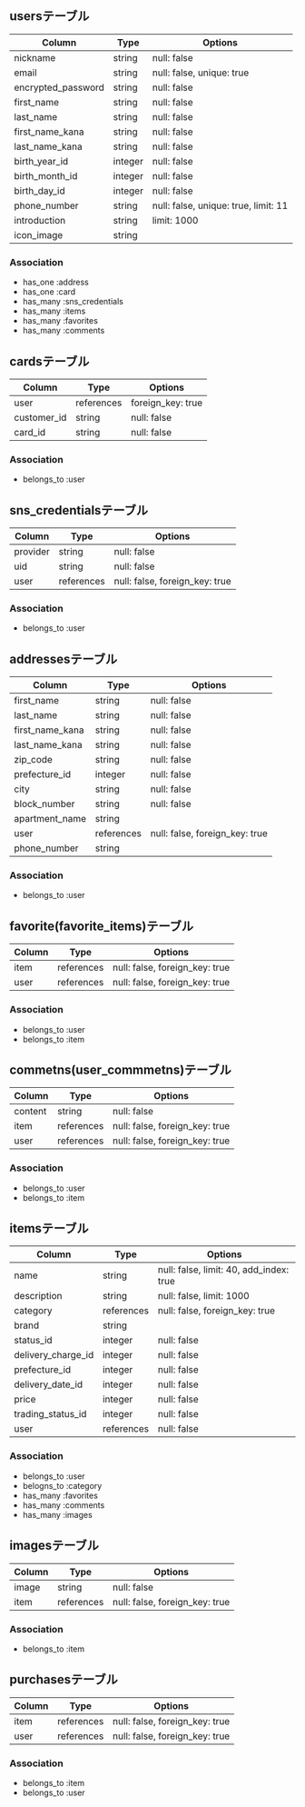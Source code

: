 ## usersテーブル

|Column|Type|Options|
|------|----|-------|
|nickname|string|null: false|
|email|string|null: false, unique: true|
|encrypted_password|string|null: false|
|first_name|string|null: false|
|last_name|string|null: false|
|first_name_kana|string|null: false|
|last_name_kana|string|null: false|
|birth_year_id|integer|null: false|
|birth_month_id|integer|null: false|
|birth_day_id|integer|null: false|
|phone_number|string|null: false, unique: true, limit: 11|
|introduction|string|limit: 1000|
|icon_image|string||

### Association
- has_one :address
- has_one :card
- has_many :sns_credentials
- has_many :items
- has_many :favorites
- has_many :comments

## cardsテーブル

|Column|Type|Options|
|------|----|-------|
|user|references|foreign_key: true|
|customer_id|string|null: false|
|card_id|string|null: false|

### Association
- belongs_to :user

## sns_credentialsテーブル

|Column|Type|Options|
|------|----|-------|
|provider|string|null: false|
|uid|string|null: false|
|user|references|null: false, foreign_key: true|

### Association
- belongs_to :user

## addressesテーブル

|Column|Type|Options|
|------|----|-------|
|first_name|string|null: false|
|last_name|string|null: false|
|first_name_kana|string|null: false|
|last_name_kana|string|null: false|
|zip_code|string|null: false|
|prefecture_id|integer|null: false|
|city|string|null: false|
|block_number|string|null: false|
|apartment_name|string||
|user|references|null: false, foreign_key: true|
|phone_number|string||

### Association
- belongs_to :user

## favorite(favorite_items)テーブル

|Column|Type|Options|
|------|----|-------|
|item|references|null: false, foreign_key: true|
|user|references|null: false, foreign_key: true|

### Association
- belongs_to :user
- belongs_to :item

## commetns(user_commmetns)テーブル

|Column|Type|Options|
|------|----|-------|
|content|string|null: false|
|item|references|null: false, foreign_key: true|
|user|references|null: false, foreign_key: true|

### Association
- belongs_to :user
- belongs_to :item

## itemsテーブル

|Column|Type|Options|
|------|----|-------|
|name|string|null: false, limit: 40, add_index: true|
|description|string|null: false, limit: 1000|
|category|references|null: false, foreign_key: true|
|brand|string||
|status_id|integer|null: false|
|delivery_charge_id|integer|null: false|
|prefecture_id|integer|null: false|
|delivery_date_id|integer|null: false|
|price|integer|null: false|
|trading_status_id|integer|null: false|
|user|references|null: false

### Association
- belongs_to :user
- belogns_to :category
- has_many :favorites
- has_many :comments
- has_many :images
## imagesテーブル

|Column|Type|Options|
|------|----|-------|
|image|string|null: false|
|item|references|null: false, foreign_key: true|

### Association
- belongs_to :item

## purchasesテーブル

|Column|Type|Options|
|------|----|-------|
|item|references|null: false, foreign_key: true|
|user|references|null: false, foreign_key: true|

### Association
- belongs_to :item
- belongs_to :user
